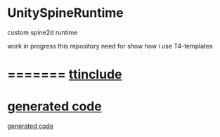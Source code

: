 # UnitySpineRuntime
custom spine2d runtime

work in progress
this repository need for show how i use T4-templates

=======
[ttinclude](https://github.com/Sorrowful-free/UnitySpineRuntime/blob/master/SpineInfoParser.ttinclude)
=======
[generated code](https://github.com/Sorrowful-free/UnitySpineRuntime/tree/master/UnitySpine.Editor/Spine/Editor/JSONConverter/Generated)
=======
[generated code](https://github.com/Sorrowful-free/UnitySpineRuntime/tree/master/UnitySpine.Runtime/Spine/Runtime/Data/Generated)